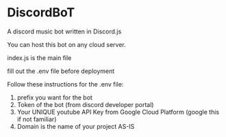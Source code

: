 # DiscordBoT
 A discord music bot written in Discord.js
 
 You can host this bot on any cloud server.
 
 index.js is the main file
 
 fill out the .env file before deployment
 
 Follow these instructions for the .env file:
 
 1. prefix you want for the bot 
 2. Token of the bot (from discord developer portal)
 3. Your UNIQUE youtube API Key from Google Cloud Platform (google this if not familiar)
 4. Domain is the name of your project AS-IS
